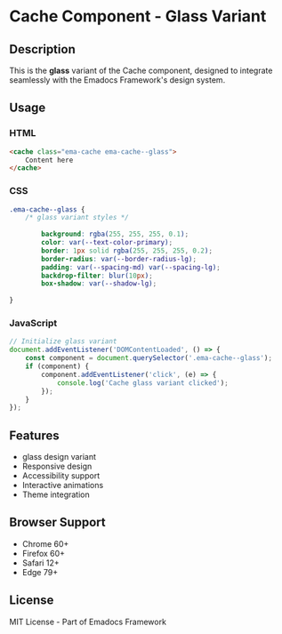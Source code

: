 # Cache Component - Glass Variant

## Description
This is the **glass** variant of the Cache component, designed to integrate seamlessly with the Emadocs Framework's design system.

## Usage

### HTML
```html
<cache class="ema-cache ema-cache--glass">
    Content here
</cache>
```

### CSS
```css
.ema-cache--glass {
    /* glass variant styles */
    
        background: rgba(255, 255, 255, 0.1);
        color: var(--text-color-primary);
        border: 1px solid rgba(255, 255, 255, 0.2);
        border-radius: var(--border-radius-lg);
        padding: var(--spacing-md) var(--spacing-lg);
        backdrop-filter: blur(10px);
        box-shadow: var(--shadow-lg);
    
}
```

### JavaScript
```javascript
// Initialize glass variant
document.addEventListener('DOMContentLoaded', () => {
    const component = document.querySelector('.ema-cache--glass');
    if (component) {
        component.addEventListener('click', (e) => {
            console.log('Cache glass variant clicked');
        });
    }
});
```

## Features
- glass design variant
- Responsive design
- Accessibility support
- Interactive animations
- Theme integration

## Browser Support
- Chrome 60+
- Firefox 60+
- Safari 12+
- Edge 79+

## License
MIT License - Part of Emadocs Framework
